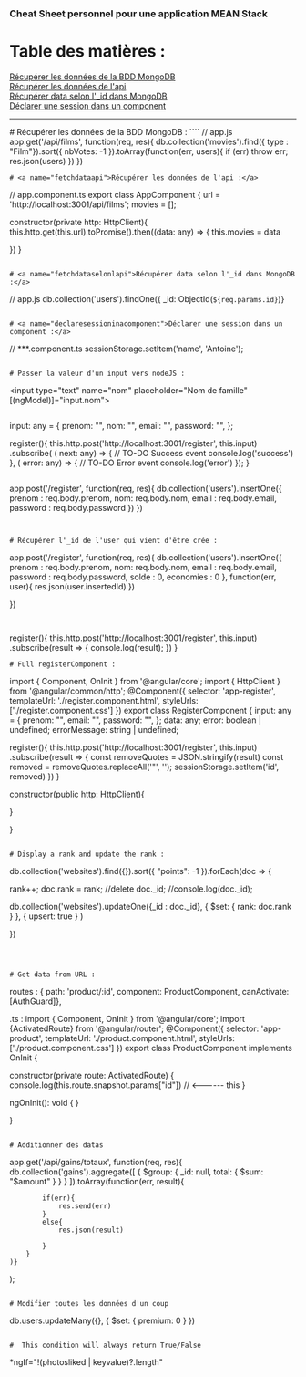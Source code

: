 ### Cheat Sheet personnel pour une application MEAN Stack

# Table des matières :

[Récupérer les données de la BDD MongoDB](#fetchdatabdd) <br>
[Récupérer les données de l'api](#fetchdataapi) <br>
[Récupérer data selon l'_id dans MongoDB](#fetchdataselonlapi)   <br>
[Déclarer une session dans un component](#declaresessioninacomponent)  <br>

<hr>
<a name="fetchdatabdd"> # Récupérer les données de la BDD MongoDB</a> :
````
// app.js
app.get('/api/films', function(req, res){
    db.collection('movies').find({ type : "Film"}).sort({ nbVotes: -1 }).toArray(function(err, users){
        if (err) throw err;
        res.json(users)
    })
})

````
# <a name="fetchdataapi">Récupérer les données de l'api :</a>
````
// app.component.ts
export class AppComponent {
  url = 'http://localhost:3001/api/films';
  movies = [];
 
constructor(private http: HttpClient){
  this.http.get(this.url).toPromise().then((data: any) => {
    this.movies = data
 
   
  })
}
````

# <a name="fetchdataselonlapi">Récupérer data selon l'_id dans MongoDB :</a>
````
// app.js
db.collection('users').findOne({ _id: ObjectId(`${req.params.id}`)}
````

# <a name="declaresessioninacomponent">Déclarer une session dans un component :</a>
````
// ***.component.ts
sessionStorage.setItem('name', 'Antoine');
````

# Passer la valeur d'un input vers nodeJS :
````
<input type="text" name="nom" placeholder="Nom de famille" [(ngModel)]="input.nom">
````
````
  input: any = {
    prenom: "",
    nom: "",
    email: "",
    password: "",
};

register(){
    this.http.post('http://localhost:3001/register', this.input)
        .subscribe(
          (            next: any) => {
                // TO-DO Success event
                console.log('success')
            },
          (            error: any) => {
                // TO-DO Error event
                console.log('error')
            });
}
````

````

app.post('/register', function(req, res){
    db.collection('users').insertOne({
        prenom : req.body.prenom,
        nom: req.body.nom,
        email : req.body.email,
        password : req.body.password
    })
})

````


# Récupérer l'_id de l'user qui vient d'être crée :
````
app.post('/register', function(req, res){
     db.collection('users').insertOne({
        prenom : req.body.prenom,
        nom: req.body.nom,
        email : req.body.email,
        password : req.body.password,
        solde : 0,
        economies : 0
    }, function(err, user){
        res.json(user.insertedId)
    })

})

````


````
register(){
    this.http.post('http://localhost:3001/register', this.input)
        .subscribe(result => {
          console.log(result);
        })
}


````
# Full registerComponent :

````

import { Component, OnInit } from '@angular/core';
import { HttpClient } from '@angular/common/http';
@Component({
  selector: 'app-register',
  templateUrl: './register.component.html',
  styleUrls: ['./register.component.css']
})
export class RegisterComponent {
  input: any = {
    prenom: "",
    email: "",
    password: "",
};
data: any;
error: boolean | undefined;
errorMessage: string | undefined;

  register(){
    this.http.post('http://localhost:3001/register', this.input)
        .subscribe(result => {
          const removeQuotes = JSON.stringify(result)
          const removed = removeQuotes.replaceAll('"', '');
          sessionStorage.setItem('id', removed)
        })
}


constructor(public http: HttpClient){
    
}

}
````

# Display a rank and update the rank :

````
db.collection('websites').find({}).sort({  "points": -1 }).forEach(doc => {

  rank++;
  doc.rank = rank;
  //delete doc._id;
  //console.log(doc._id);

  db.collection('websites').updateOne({_id : doc._id},
    { $set: { rank: doc.rank } },
    { upsert: true }
)

})
````



# Get data from URL :

````
routes : 
{ path: 'product/:id', component: ProductComponent, canActivate: [AuthGuard]},

.ts : 
import { Component, OnInit } from '@angular/core';
import {ActivatedRoute} from '@angular/router';
@Component({
  selector: 'app-product',
  templateUrl: './product.component.html',
  styleUrls: ['./product.component.css']
})
export class ProductComponent implements OnInit {

  constructor(private route: ActivatedRoute) {
    console.log(this.route.snapshot.params["id"]) // <------ this
  }

  ngOnInit(): void {
  }

}
````

# Additionner des datas
````

app.get('/api/gains/totaux', function(req, res){
    db.collection('gains').aggregate([
        {
            $group: {
              _id: null,
              total: {
                $sum: "$amount"
              }
            }
          }
      ]).toArray(function(err, result){
            
            if(err){
                res.send(err)
            }
            else{
                res.json(result)
                
            }
        }
    )}
);
````

# Modifier toutes les données d'un coup
````
db.users.updateMany({}, { $set: { premium: 0 } })
````

#  This condition will always return True/False
````
*ngIf="!(photosliked | keyvalue)?.length"
````

